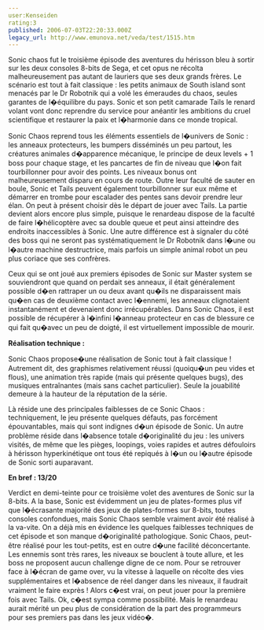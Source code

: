 ```yaml
---
user:Kenseiden
rating:3
published: 2006-07-03T22:20:33.000Z
legacy_url: http://www.emunova.net/veda/test/1515.htm
---
```

Sonic chaos fut le troisième épisode des aventures du hérisson bleu à sortir sur les deux consoles 8-bits de Sega, et cet opus ne récolta malheureusement pas autant de lauriers que ses deux grands frères. Le scénario est tout à fait classique : les petits animaux de South island sont menacés par le Dr Robotnik qui a volé les émeraudes du chaos, seules garantes de l�équilibre du pays. Sonic et son petit camarade Tails le renard volant vont donc reprendre du service pour anéantir les ambitions du cruel scientifique et restaurer la paix et l�harmonie dans ce monde tropical.  

  

Sonic Chaos reprend tous les éléments essentiels de l�univers de Sonic : les anneaux protecteurs, les bumpers disséminés un peu partout, les créatures animales d�apparence mécanique, le principe de deux levels + 1 boss pour chaque stage, et les pancartes de fin de niveau que l�on fait tourbillonner pour avoir des points. Les niveaux bonus ont malheureusement disparu en cours de route. Outre leur faculté de sauter en boule, Sonic et Tails peuvent également tourbillonner sur eux même et démarrer en trombe pour escalader des pentes sans devoir prendre leur élan. On peut à présent choisir dès le départ de jouer avec Tails. La partie devient alors encore plus simple, puisque le renardeau dispose de la faculté de faire l�hélicoptère avec sa double queue et peut ainsi atteindre des endroits inaccessibles à Sonic. Une autre différence est à signaler du côté des boss qui ne seront pas systématiquement le Dr Robotnik dans l�une ou l�autre machine destructrice, mais parfois un simple animal robot un peu plus coriace que ses confrères.   

  

Ceux qui se ont joué aux premiers épisodes de Sonic sur Master system se souviendront que quand on perdait ses anneaux, il était généralement possible d�en rattraper un ou deux avant qu�ils ne disparaissent mais qu�en cas de deuxième contact avec l�ennemi, les anneaux clignotaient instantanément et devenaient donc irrécupérables. Dans Sonic Chaos, il est possible de récupérer à l�infini l�anneau protecteur en cas de blessure ce qui fait qu�avec un peu de doigté, il est virtuellement impossible de mourir.  

  

**Réalisation technique :**   

Sonic Chaos propose�une réalisation de Sonic tout à fait classique ! Autrement dit, des graphismes relativement réussi (quoiqu�un peu vides et flous), une animation très rapide (mais qui présente quelques bugs), des musiques entraînantes (mais sans cachet particulier). Seule la jouabilité demeure à la hauteur de la réputation de la série.   

Là réside une des principales faiblesses de ce Sonic Chaos : techniquement, le jeu présente quelques défauts, pas forcément épouvantables, mais qui sont indignes d�un épisode de Sonic. Un autre problème réside dans l�absence totale d�originalité du jeu : les univers visités, de même que les pièges, loopings, voies rapides et autres défouloirs à hérisson hyperkinétique ont tous été repiqués à l�un ou l�autre épisode de Sonic sorti auparavant.   

  

**En bref : 13/20**   

Verdict en demi-teinte pour ce troisième volet des aventures de Sonic sur la 8-bits. A la base, Sonic est évidemment un jeu de plates-formes plus vif que l�écrasante majorité des jeux de plates-formes sur 8-bits, toutes consoles confondues, mais Sonic Chaos semble vraiment avoir été réalisé à la va-vite. On a déjà mis en évidence les quelques faiblesses techniques de cet épisode et son manque d�originalité pathologique. Sonic Chaos, peut-être réalisé pour les tout-petits, est en outre d�une facilité déconcertante. Les ennemis sont très rares, les niveaux se bouclent à toute allure, et les boss ne proposent aucun challenge digne de ce nom. Pour se retrouver face à l�écran de game over, vu la vitesse à laquelle on récolte des vies supplémentaires et l�absence de réel danger dans les niveaux, il faudrait vraiment le faire exprès ! Alors c�est vrai, on peut jouer pour la première fois avec Tails. Ok, c�est sympa comme possibilité. Mais le renardeau aurait mérité un peu plus de considération de la part des programmeurs pour ses premiers pas dans les jeux vidéo�.